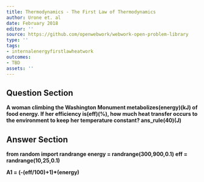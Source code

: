 ```yaml
---
title: Thermodynamics - The First Law of Thermodynamics
author: Urone et. al
date: February 2018
editor: ''
source: https://github.com/openwebwork/webwork-open-problem-library
type: ''
tags:
- internalenergyfirstlawheatwork
outcomes:
- TBD
assets: ''
---
```


## Question Section 

<b>
A woman climbing the Washington Monument metabolizes(energy)(kJ)  of food energy. If her efficiency is(eff)(%), how much heat transfer occurs to the environment to keep her temperature constant? 
ans_rule(40)(J)



## Answer Section

from random import randrange
energy = randrange(300,900,0.1)
eff = randrange(10,25,0.1)

A1 = (-(eff/100)+1)*(energy)